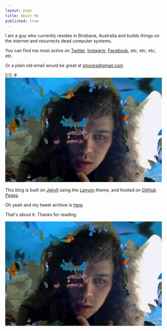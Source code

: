 ```yaml
---
layout: page
title: About Me
published: true
---
```


I am a guy who currently resides in Brisbane, Australia and builds things on the internet and resurrects dead computer systems.

You can find me most active on [Twitter](https://twitter.com/phocks), [Instagrm](http://instagram.com/phocks), [Facebook](https://facebook.com/phocks), etc, etc, etc, etc. 

Or a plain old email would be great at [phocks@gmail.com](mailto:phocks@gmail.com)

[//]: # ![A picture of me.](public/img/josh-messiah.jpg)

This blog is built on [Jekyll](http://jekyllrb.com/) using the [Lanyon](http://lanyon.getpoole.com/) theme, and hosted on [GitHub Pages](https://pages.github.com/).

Oh yeah and my tweet archive is [here](https://phocks.github.io/tweets/).

That's about it. Thanks for reading.

![Josh](/public/img/josh-messiah.jpg)
